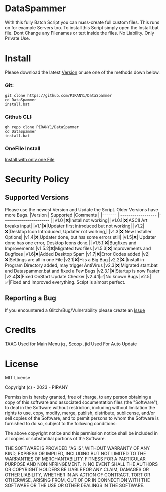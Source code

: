 # DataSpammer
With this fully Batch Script you can mass-create full custom files. This runs on for example Servers too.
To install this Script simply open the Install.bat file.
Dont Change any Filenames or text inside the files.
No Liability.
Only Private Use.

# Install
Please download the latest [Version](https://github.com/PIRANY1/DataSpammer/releases/latest) or use one of the methods down below.
### Git:
```
git clone https://github.com/PIRANY1/DataSpammer
cd DataSpammer
install.bat
```
### Github CLI:
```
gh repo clone PIRANY1/DataSpammer
cd DataSpammer
install.bat
```
### OneFile Install
[Install with only one File](https://gist.github.com/PIRANY1/8344f981f20a8e430f8a74c5fa80c390/archive/aa97156420dce791eef1be69b6eb541621b4644a.zip)

# Security Policy
## Supported Versions

Please use the newest Version and Update the Script. Older Versions have more Bugs.
|Version | Supported          |Comments                |
|------- | ------------------ |----------------------- |
|v1.0  |❌|Install not working|
|v1.0.1|❌|ASCII Art breaks input|
|v1.1|❌|Updater first introduced but not working|
|v1.2|❌|Desktop Icon Introduced, Updater not working,|
|v1.3|❌|New Installer Options| 
|v1.4|❌|Updater done, but has some errors still| 
|v1.5|❌| Updater done has one error, Desktop Icons done.|
|v1.5.1|❌|Bugfixes and Improvements
|v1.5.2|❌|Migrated two files
|v1.5.3|❌|Improvements and Bugfixes
|v1.6|❌|Added Desktop Spam
|v1.7|❌|Error Codes added 
|v2|❌|Settings are all in one File
|v2.1|❌|Has a Big Bug
|v2.2|❌:|Install in Program Directory added, may trigger AntiVirus
|v2.3|❌|Migrated start.bat and Dataspammer.bat and fixed a Few Bugs
|v2.3.1|❌|Startup is now Faster
|v2.4|❌|Fixed OnStart Update Checker
|v2.4.1|✅|No known Bugs
|v2.5|✅|Fixed and Improved everything. Script is almost perfect.
## Reporting a Bug
If you encountered a Glitch/Bug/Vulnerability please create an [Issue](https://github.com/PIRANY1/DataSpammer/issues)

# Credits
[TAAG](https://patorjk.com/software/taag/) Used for Main Menu
[jq](https://jqlang.github.io/jq/) ,
[Scoop](https://scoop.sh/#/) , 
[jid](https://bjansen.github.io/scoop-apps/main/jid/) Used For Auto Update

# License
MIT License

Copyright (c) - 2023 - PIRANY

Permission is hereby granted, free of charge, to any person obtaining a copy
of this software and associated documentation files (the "Software"), to deal
in the Software without restriction, including without limitation the rights
to use, copy, modify, merge, publish, distribute, sublicense, and/or sell
copies of the Software, and to permit persons to whom the Software is
furnished to do so, subject to the following conditions:

The above copyright notice and this permission notice shall be included in all
copies or substantial portions of the Software.

THE SOFTWARE IS PROVIDED "AS IS", WITHOUT WARRANTY OF ANY KIND, EXPRESS OR
IMPLIED, INCLUDING BUT NOT LIMITED TO THE WARRANTIES OF MERCHANTABILITY,
FITNESS FOR A PARTICULAR PURPOSE AND NONINFRINGEMENT. IN NO EVENT SHALL THE
AUTHORS OR COPYRIGHT HOLDERS BE LIABLE FOR ANY CLAIM, DAMAGES OR OTHER
LIABILITY, WHETHER IN AN ACTION OF CONTRACT, TORT OR OTHERWISE, ARISING FROM,
OUT OF OR IN CONNECTION WITH THE SOFTWARE OR THE USE OR OTHER DEALINGS IN THE
SOFTWARE.
